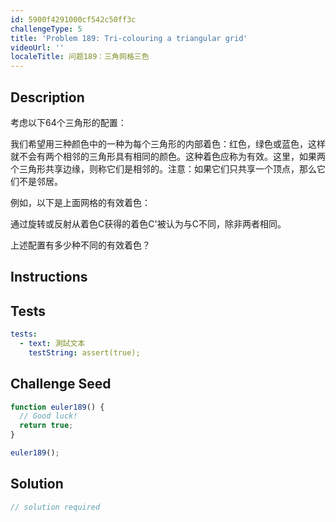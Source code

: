 ```yaml
---
id: 5900f4291000cf542c50ff3c
challengeType: 5
title: 'Problem 189: Tri-colouring a triangular grid'
videoUrl: ''
localeTitle: 问题189：三角网格三色
---
```


## Description
<section id="description">考虑以下64个三角形的配置： <p>我们希望用三种颜色中的一种为每个三角形的内部着色：红色，绿色或蓝色，这样就不会有两个相邻的三角形具有相同的颜色。这种着色应称为有效。这里，如果两个三角形共享边缘，则称它们是相邻的。注意：如果它们只共享一个顶点，那么它们不是邻居。 </p><p>例如，以下是上面网格的有效着色： </p><p>通过旋转或反射从着色C获得的着色C&#39;被认为与C不同，除非两者相同。 </p><p>上述配置有多少种不同的有效着色？ </p></section>

## Instructions
<section id="instructions">
</section>

## Tests
<section id='tests'>

```yml
tests:
  - text: 測試文本
    testString: assert(true);

```

</section>

## Challenge Seed
<section id='challengeSeed'>

<div id='js-seed'>

```js
function euler189() {
  // Good luck!
  return true;
}

euler189();

```

</div>



</section>

## Solution
<section id='solution'>

```js
// solution required
```
</section>
